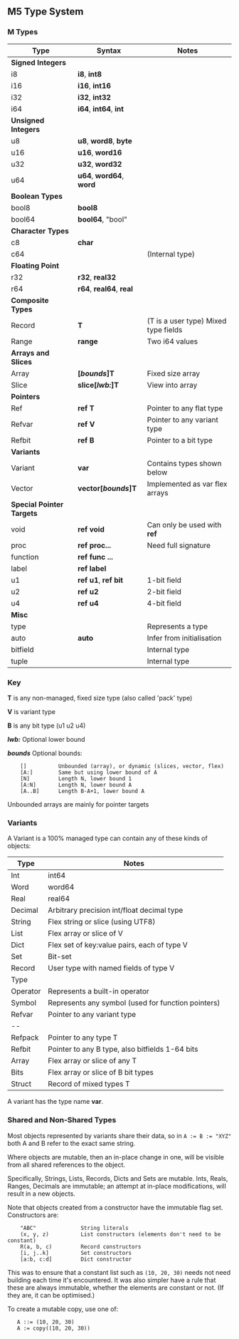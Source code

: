 ## M5 Type System


### M Types

Type |  Syntax | Notes
--- | --- | ---
**Signed Integers** | 
i8 | **i8**, **int8**
i16 | **i16**, **int16**
i32 | **i32**, **int32**
i64 | **i64**, **int64**, **int**
**Unsigned Integers** | |
u8 | **u8**, **word8**, **byte**
u16 | **u16**, **word16**
u32 | **u32**, **word32**
u64 | **u64**, **word64**, **word**
**Boolean Types** |
bool8 | **bool8** |
bool64 | **bool64**, "bool"|
**Character Types** |
c8 | **char** |
c64 | | (Internal type) |
**Floating Point** |
r32 | **r32**, **real32**
r64 | **r64**, **real64**, **real**
**Composite Types** |
Record | **T** | (T is a user type) Mixed type fields
Range | **range** | Two i64 values
**Arrays and Slices** |
Array | **[*bounds*]T** | Fixed size array
Slice | **slice[*lwb:*]T** | View into array
**Pointers** |
Ref | **ref T**| Pointer to any flat type
Refvar | **ref V**| Pointer to any variant type
Refbit | **ref B**| Pointer to a bit type
**Variants** |
Variant | **var** | Contains types shown below
Vector | **vector[*bounds*]T** | Implemented as var flex arrays
**Special Pointer Targets** |
void | **ref void** | Can only be used with **ref**
proc | **ref proc...** | Need full signature
function | **ref func ...**
label |**ref label**
u1 | **ref u1**, **ref bit** | 1-bit field
u2 | **ref u2** | 2-bit field
u4 | **ref u4** | 4-bit field
 **Misc** |
type | | Represents a type
auto | **auto** | Infer from initialisation
bitfield | |Internal type |
tuple |  | Internal type |

### Key

**T** is any non-managed, fixed size type (also called 'pack' type)

**V** is variant type

**B** is any bit type (u1 u2 u4)

***lwb:*** Optional lower bound

***bounds*** Optional bounds:
 ```
     []          Unbounded (array), or dynamic (slices, vector, flex)
     [A:]        Same but using lower bound of A
     [N]         Length N, lower bound 1
     [A:N]       Length N, lower bound A
     [A..B]      Length B-A+1, lower bound A
```
Unbounded arrays are mainly for pointer targets

### Variants

A Variant is a 100% managed type can contain any of these kinds of objects:

Type | Notes
--- | ---
Int |  int64
Word | word64
Real |  real64
Decimal |  Arbitrary precision int/float decimal type
String |   Flex string or slice (using UTF8)
List |  Flex array or slice of V
Dict |  Flex set of key:value pairs, each of type V
Set |  Bit-set
Record | User type with named fields of type V
Type |   |       Represents any type
Operator |   Represents a built-in operator
Symbol |    Represents any symbol (used for function pointers)
Refvar |    Pointer to any variant type
-- |
Refpack |    Pointer to any type T
Refbit |    Pointer to any B type, also bitfields 1-64 bits
Array |    Flex array or slice of any T
Bits |    Flex array or slice of B bit types
Struct | Record of mixed types T

A variant has the type name **var**.
    
### Shared and Non-Shared Types

Most objects represented by variants share their data, so in `A := B := "XYZ"` both A and B refer to the exact same string.

Where objects are mutable, then an in-place change in one, will be visible from all shared references to the object.

Specifically, Strings, Lists, Records, Dicts and Sets are mutable. Ints, Reals, Ranges, Decimals are immutable; an attempt at in-place modifications, will result
in a new objects.

Note that objects created from a constructor have the immutable flag set. Constructors are:
```
    "ABC"              String literals
    (x, y, z)          List constructors (elements don't need to be constant)
    R(a, b, c)         Record constructors
    [i, j..k]          Set constructors
    [a:b, c:d]         Dict constructor
```
This was to ensure that a constant list such as `(10, 20, 30)` needs not need building each time it's encountered. It was also simpler have a rule that these are always immutable, whether the elements are constant or not. (If they are, it can be optimised.)

To create a mutable copy, use one of:
````
   A ::= (10, 20, 30)
   A := copy((10, 20, 30))
````
